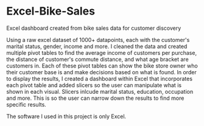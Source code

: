 # Excel-Bike-Sales
Excel dashboard created from bike sales data for customer discovery
  
Using a raw excel dataset of 1000+ datapoints, each with the customer's marital status, gender, income and more. I cleaned the data and created multiple pivot tables to find the average income of customers per purchase, the distance of customer's commute distance, and what age bracket are customers in. Each of these pivot tables can show the bike store owner who their customer base is and make decisions based on what is found. In order to display the results, I created a dashboard within Excel that incorporates each pivot table and added slicers so the user can manipulate what is shown in each visual. Slicers inlcude marital status, education, occupation and more. This is so the user can narrow down the results to find more specific results.
  
The software I used in this project is only Excel.
